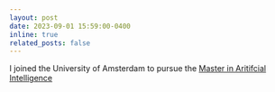 ```yaml
---
layout: post
date: 2023-09-01 15:59:00-0400
inline: true
related_posts: false
---
```


I joined the University of Amsterdam to pursue the [Master in Aritifcial Intelligence](https://www.uva.nl/shared-content/programmas/en/masters/artificial-intelligence/artificial-intelligence.html) 
